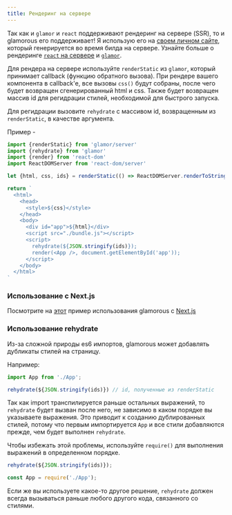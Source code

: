 ```yaml
---
title: Рендеринг на сервере
---
```


Так как и `glamor` и `react` поддерживают рендеринг на сервере (SSR), то и glamorous его поддерживает!
Я использую его на [своем личном сайте](https://github.com/kentcdodds/kentcdodds.com), который генерируется во время билда на сервере. Узнайте больше о рендеринге
[`react` на сервере](https://facebook.github.io/react/docs/react-dom-server.html) и
[`glamor`](https://github.com/threepointone/glamor/blob/5e7d988211330b8e2fca5bb8da78e35051444efd/docs/server.md).

Для рендера на сервере используйте `renderStatic` из `glamor`, который принимает callback (функцию обратного вызова). При рендере вашего компонента в callback'е, все вызовы `css()` будут собраны, после чего будет возвращен сгенерированный html и css. Также будет возвращен массив id для регидрации стилей, необходимой для быстрого запуска.

Для регидрации вызовите `rehydrate` с массивом id, возвращенным из `renderStatic`, в качестве аргумента.

Пример -

```jsx
import {renderStatic} from 'glamor/server'
import {rehydrate} from 'glamor'
import {render} from 'react-dom'
import ReactDOMServer from 'react-dom/server'

let {html, css, ids} = renderStatic(() => ReactDOMServer.renderToString(<App />))

return `
  <html>
    <head>
      <style>${css}</style>
    </head>
    <body>
      <div id="app">${html}</div>
      <script src="./bundle.js"></script>
      <script>
        rehydrate(${JSON.stringify(ids)});
        render(<App />, document.getElementById('app'));
      </script>
    </body>
  </html>
`
```

### Использование с Next.js

Посмотрите на [этот](https://github.com/zeit/next.js/tree/master/examples/with-glamorous) пример использования glamorous с [Next.js](https://github.com/zeit/next.js)

### Использование rehydrate

Из-за сложной природы es6 импортов, glamorous может добавлять дубликаты стилей на страницу.

Например:

```js
import App from './App';

rehydrate(${JSON.stringify(ids)}) // id, полученные из renderStatic
```

Так как import транспилируется раньше остальных выражений, то `rehydrate` будет вызван после него, не зависимо в каком порядке вы указываете выражения. Это приводит к созданию дублированных стилей, потому что первым импортируется `App` и все стили добавляются прежде, чем будет выполнен `rehydrate`.

Чтобы избежать этой проблемы, используйте `require()` для выполнения выражений в определенном порядке.

```js
rehydrate(${JSON.stringify(ids)});

const App = require('./App');
```

Если же вы используете какое-то другое решение, `rehydrate` должен всегда вызываться раньше любого другого кода, связанного со стилями.

